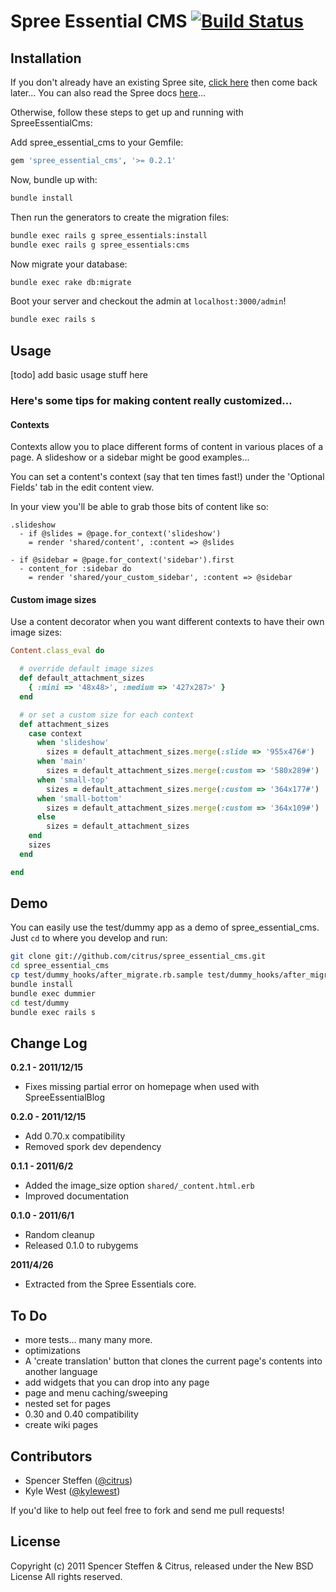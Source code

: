 # Spree Essential CMS [![Build Status](https://secure.travis-ci.org/citrus/spree_essential_cms.png)](http://travis-ci.org/citrus/spree_essential_cms)


Installation
------------

If you don't already have an existing Spree site, [click here](https://gist.github.com/946719) then come back later... You can also read the Spree docs [here](http://spreecommerce.com/documentation/getting_started.html)...

Otherwise, follow these steps to get up and running with SpreeEssentialCms:

Add spree_essential_cms to your Gemfile:

```ruby
gem 'spree_essential_cms', '>= 0.2.1'
```

Now, bundle up with:

```bash
bundle install
```

Then run the generators to create the migration files:

```bash
bundle exec rails g spree_essentials:install
bundle exec rails g spree_essentials:cms
```

Now migrate your database:

```bash
bundle exec rake db:migrate
```

Boot your server and checkout the admin at `localhost:3000/admin`!

```bash
bundle exec rails s
```


Usage
-----

[todo] add basic usage stuff here


### Here's some tips for making content really customized...


#### Contexts

Contexts allow you to place different forms of content in various places of a page. A slideshow or a sidebar might be good examples...

You can set a content's context (say that ten times fast!) under the 'Optional Fields' tab in the edit content view.

In your view you'll be able to grab those bits of content like so:

```haml
.slideshow
  - if @slides = @page.for_context('slideshow')
    = render 'shared/content', :content => @slides

- if @sidebar = @page.for_context('sidebar').first
  - content_for :sidebar do
    = render 'shared/your_custom_sidebar', :content => @sidebar
```


#### Custom image sizes

Use a content decorator when you want different contexts to have their own image sizes:

```ruby
Content.class_eval do

  # override default image sizes
  def default_attachment_sizes
    { :mini => '48x48>', :medium => '427x287>' }
  end

  # or set a custom size for each context
  def attachment_sizes
    case context
      when 'slideshow'
        sizes = default_attachment_sizes.merge(:slide => '955x476#')
      when 'main'
        sizes = default_attachment_sizes.merge(:custom => '580x289#')
      when 'small-top'
        sizes = default_attachment_sizes.merge(:custom => '364x177#')
      when 'small-bottom'
        sizes = default_attachment_sizes.merge(:custom => '364x109#')
      else
        sizes = default_attachment_sizes
    end
    sizes
  end

end
```


Demo
----

You can easily use the test/dummy app as a demo of spree_essential_cms. Just `cd` to where you develop and run:

```bash
git clone git://github.com/citrus/spree_essential_cms.git
cd spree_essential_cms
cp test/dummy_hooks/after_migrate.rb.sample test/dummy_hooks/after_migrate.rb
bundle install
bundle exec dummier
cd test/dummy
bundle exec rails s
```

Change Log
----------

**0.2.1 - 2011/12/15**

* Fixes missing partial error on homepage when used with SpreeEssentialBlog


**0.2.0 - 2011/12/15**

* Add 0.70.x compatibility
* Removed spork dev dependency


**0.1.1 - 2011/6/2**

* Added the image_size option `shared/_content.html.erb`
* Improved documentation


**0.1.0 - 2011/6/1**

* Random cleanup
* Released 0.1.0 to rubygems


**2011/4/26**

* Extracted from the Spree Essentials core.


To Do
-----

* more tests... many many more.
* optimizations
* A 'create translation' button that clones the current page's contents into another language
* add widgets that you can drop into any page
* page and menu caching/sweeping
* nested set for pages
* 0.30 and 0.40 compatibility
* create wiki pages


Contributors
------------

* Spencer Steffen ([@citrus](https://github.com/citrus))
* Kyle West ([@kylewest](https://github.com/kylewest))


If you'd like to help out feel free to fork and send me pull requests!


License
-------

Copyright (c) 2011 Spencer Steffen & Citrus, released under the New BSD License All rights reserved.
